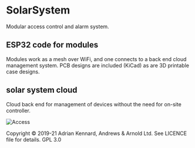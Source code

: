 # SolarSystem

Modular access control and alarm system.

## ESP32 code for modules

Modules work as a mesh over WiFi, and one connects to a back end cloud management system. PCB designs are included (KiCad) as are 3D printable case designs.

## solar system cloud

Cloud back end for management of devices without the need for on-site controller.

![Access](https://user-images.githubusercontent.com/996983/119697498-26a1e900-be48-11eb-8498-32d888ed1305.png)

Copyright © 2019-21 Adrian Kennard, Andrews & Arnold Ltd. See LICENCE file for details. GPL 3.0
